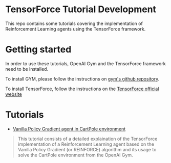 # TensorForce Tutorial Development

This repo contains some tutorials covering the implementation of Reinforcement Learning agents using the TensorForce framework.

# Getting started

In order to use these tutorials, OpenAI Gym and the TensorForce framework need to be installed.

To install GYM, please follow the instructions on [gym's github repository](https://github.com/openai/gym).

To install TensorForce, follow the instructions on the [TensorForce official website](https://tensorforce.readthedocs.io/en/latest/basics/installation.html)

# Tutorials

* [Vanilla Policy Gradient agent in CartPole environment](https://github.com/Emanuele-M/Progetto-Tesi-Tensorforce/blob/main/Vanilla%20Policy%20Gradient%20-%20CartPole/Policy%20Gradient%20agent%20implementation%20in%20TensorForce.ipynb)
 > This tutorial consists of a detailed explaination of the TensorForce implementation of a Reinforcement Learning agent based on the Vanilla Policy Gradient (or REINFORCE) algorithm and its usage to solve the CartPole environment from the OpenAI Gym.

